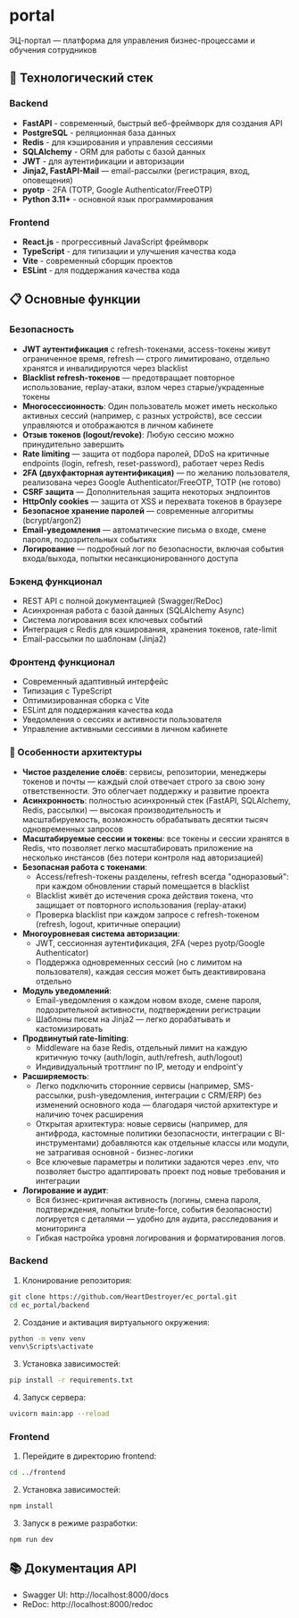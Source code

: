 # portal
ЭЦ-портал — платформа для управления бизнес-процессами и обучения сотрудников

## 🚀 Технологический стек

### Backend
- **FastAPI** - современный, быстрый веб-фреймворк для создания API
- **PostgreSQL** - реляционная база данных
- **Redis** - для кэширования и управления сессиями
- **SQLAlchemy** - ORM для работы с базой данных
- **JWT** - для аутентификации и авторизации
- **Jinja2, FastAPI-Mail** — email-рассылки (регистрация, вход, оповещения)
- **pyotp** - 2FA (TOTP, Google Authenticator/FreeOTP)
- **Python 3.11+** - основной язык программирования


### Frontend
- **React.js** - прогрессивный JavaScript фреймворк
- **TypeScript** - для типизации и улучшения качества кода
- **Vite** - современный сборщик проектов
- **ESLint** - для поддержания качества кода

## 📋 Основные функции

### Безопасность
- **JWT аутентификация** с refresh-токенами, access-токены живут ограниченное время, refresh — строго лимитировано, отдельно хранятся и инвалидируются через blacklist
- **Blacklist refresh-токенов** — предотвращает повторное использование, replay-атаки, взлом через старые/украденные токены
- **Многосессионность**: Один пользователь может иметь несколько активных сессий (например, с разных устройств), все сессии управляются и отображаются в личном кабинете
- **Отзыв токенов (logout/revoke)**: Любую сессию можно принудительно завершить
- **Rate limiting** — защита от подбора паролей, DDoS на критичные endpoints (login, refresh, reset-password), работает через Redis
- **2FA (двухфакторная аутентификация)** — по желанию пользователя, реализована через Google Authenticator/FreeOTP, TOTP (не готово)
- **CSRF защита** — Дополнительная защита некоторых эндпоинтов
- **HttpOnly cookies** — защита от XSS и перехвата токенов в браузере
- **Безопасное хранение паролей** — современные алгоритмы (bcrypt/argon2)
- **Email-уведомления** — автоматические письма о входе, смене пароля, подозрительных событиях
- **Логирование** — подробный лог по безопасности, включая события входа/выхода, попытки несанкционированного доступа

### Бэкенд функционал
- REST API с полной документацией (Swagger/ReDoc)
- Асинхронная работа с базой данных (SQLAlchemy Async)
- Система логирования всех ключевых событий
- Интеграция с Redis для кэширования, хранения токенов, rate-limit
- Email-рассылки по шаблонам (Jinja2)

### Фронтенд функционал
- Современный адаптивный интерфейс
- Типизация с TypeScript
- Оптимизированная сборка с Vite
- ESLint для поддержания качества кода
- Уведомления о сессиях и активности пользователя
- Управление активными сессиями в личном кабинете

### 🧩 Особенности архитектуры
- **Чистое разделение слоёв**: сервисы, репозитории, менеджеры токенов и почты — каждый слой отвечает строго за свою зону ответственности. Это облегчает поддержку и развитие проекта
- **Асинхронность**: полностью асинхронный стек (FastAPI, SQLAlchemy, Redis, рассылки) — высокая производительность и масштабируемость, возможность обрабатывать десятки тысяч одновременных запросов
- **Масштабируемые сессии и токены**: все токены и сессии хранятся в Redis, что позволяет легко масштабировать приложение на несколько инстансов (без потери контроля над авторизацией)
- **Безопасная работа с токенами**:
    - Access/refresh-токены разделены, refresh всегда "одноразовый": при каждом обновлении старый помещается в blacklist
    - Blacklist живёт до истечения срока действия токена, что защищает от повторного использования (replay-атаки)
    - Проверка blacklist при каждом запросе с refresh-токеном (refresh, logout, критичные операции)
- **Многоуровневая система авторизации**:
    - JWT, сессионная аутентификация, 2FA (через pyotp/Google Authenticator)
    - Поддержка одновременных сессий (но с лимитом на пользователя), каждая сессия может быть деактивирована отдельно
- **Модуль уведомлений**:
    - Email-уведомления о каждом новом входе, смене пароля, подозрительной активности, подтверждении регистрации
    - Шаблоны писем на Jinja2 — легко дорабатывать и кастомизировать
- **Продвинутый rate-limiting**:
    - Middleware на базе Redis, отдельный лимит на каждую критичную точку (auth/login, auth/refresh, auth/logout)
    - Индивидуальный троттлинг по IP, методу и endpoint'у
- **Расширяемость**:
    - Легко подключить сторонние сервисы (например, SMS-рассылки, push-уведомления, интеграции с CRM/ERP) без изменений основного кода — благодаря чистой архитектуре и наличию точек расширения
    - Открытая архитектура: новые сервисы (например, для антифрода, кастомные политики безопасности, интеграции с BI-инструментами) добавляются как отдельные классы или модули, не затрагивая основной - бизнес-логики
    - Все ключевые параметры и политики задаются через .env, что позволяет быстро адаптировать проект под новые требования и интеграции
- **Логирование и аудит**:
    - Вся бизнес-критичная активность (логины, смена пароля, подтверждения, попытки brute-force, события безопасности) логируется с деталями — удобно для аудита, расследования и мониторинга
    - Гибкая настройка уровня логирования и форматирования логов.


### Backend
1. Клонирование репозитория:
```bash
git clone https://github.com/HeartDestroyer/ec_portal.git
cd ec_portal/backend
```

2. Создание и активация виртуального окружения:
```bash
python -m venv venv
venv\Scripts\activate
```

3. Установка зависимостей:
```bash
pip install -r requirements.txt
```

4. Запуск сервера:
```bash
uvicorn main:app --reload
```

### Frontend
1. Перейдите в директорию frontend:
```bash
cd ../frontend
```

2. Установка зависимостей:
```bash
npm install
```

3. Запуск в режиме разработки:
```bash
npm run dev
```

## 📚 Документация API
- Swagger UI: http://localhost:8000/docs
- ReDoc: http://localhost:8000/redoc
